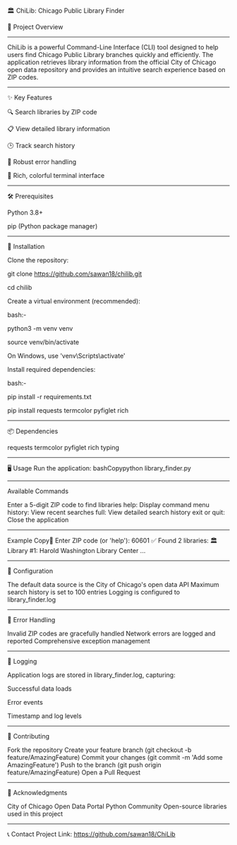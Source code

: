 🏛️ ChiLib: Chicago Public Library Finder

📝 Project Overview

---

ChiLib is a powerful Command-Line Interface (CLI) tool designed to help users find Chicago Public Library branches quickly and efficiently. The application retrieves library information from the official City of Chicago open data repository and provides an intuitive search experience based on ZIP codes.

---

✨ Key Features

🔍 Search libraries by ZIP code

📋 View detailed library information

🕒 Track search history

🚨 Robust error handling

🌈 Rich, colorful terminal interface

---

🛠️ Prerequisites

Python 3.8+

pip (Python package manager)

---

🚀 Installation

Clone the repository:

git clone https://github.com/sawan18/chilib.git

cd chilib

Create a virtual environment (recommended):

bash:-

python3 -m venv venv

source venv/bin/activate

On Windows, use 'venv\Scripts\activate'

Install required dependencies:

bash:-

pip install -r requirements.txt

pip install requests termcolor pyfiglet rich

---

📦 Dependencies

requests
termcolor
pyfiglet
rich
typing

---

🖥️ Usage
Run the application:
bashCopypython library_finder.py

---

Available Commands

Enter a 5-digit ZIP code to find libraries
help: Display command menu
history: View recent searches
full: View detailed search history
exit or quit: Close the application

---

Example
Copy📮 Enter ZIP code (or 'help'): 60601
✅ Found 2 libraries:
🏛️ Library #1: Harold Washington Library Center
...

---

🔧 Configuration

The default data source is the City of Chicago's open data API
Maximum search history is set to 100 entries
Logging is configured to library_finder.log

---

🐛 Error Handling

Invalid ZIP codes are gracefully handled
Network errors are logged and reported
Comprehensive exception management

---

📄 Logging

Application logs are stored in library_finder.log, capturing:

Successful data loads

Error events

Timestamp and log levels

---

🤝 Contributing

Fork the repository
Create your feature branch (git checkout -b feature/AmazingFeature)
Commit your changes (git commit -m 'Add some AmazingFeature')
Push to the branch (git push origin feature/AmazingFeature)
Open a Pull Request

---

🙌 Acknowledgments

City of Chicago Open Data Portal
Python Community
Open-source libraries used in this project

---

📞 Contact
Project Link: https://github.com/sawan18/ChiLib
